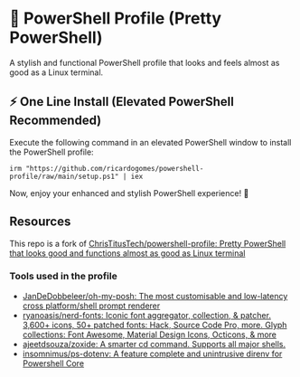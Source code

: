 # 🎨 PowerShell Profile (Pretty PowerShell)

A stylish and functional PowerShell profile that looks and feels almost as good as a Linux terminal.

## ⚡ One Line Install (Elevated PowerShell Recommended)

Execute the following command in an elevated PowerShell window to install the PowerShell profile:

```
irm "https://github.com/ricardogomes/powershell-profile/raw/main/setup.ps1" | iex
```

Now, enjoy your enhanced and stylish PowerShell experience! 🚀


## Resources

This repo is a fork of [ChrisTitusTech/powershell-profile: Pretty PowerShell that looks good and functions almost as good as Linux terminal](https://github.com/ChrisTitusTech/powershell-profile)

### Tools used in the profile

- [JanDeDobbeleer/oh-my-posh: The most customisable and low-latency cross platform/shell prompt renderer](https://github.com/jandedobbeleer/oh-my-posh)
- [ryanoasis/nerd-fonts: Iconic font aggregator, collection, & patcher. 3,600+ icons, 50+ patched fonts: Hack, Source Code Pro, more. Glyph collections: Font Awesome, Material Design Icons, Octicons, & more](https://github.com/ryanoasis/nerd-fonts)
- [ajeetdsouza/zoxide: A smarter cd command. Supports all major shells.](https://github.com/ajeetdsouza/zoxide) 
- [insomnimus/ps-dotenv: A feature complete and unintrusive direnv for Powershell Core](https://github.com/insomnimus/ps-dotenv/tree/main)

